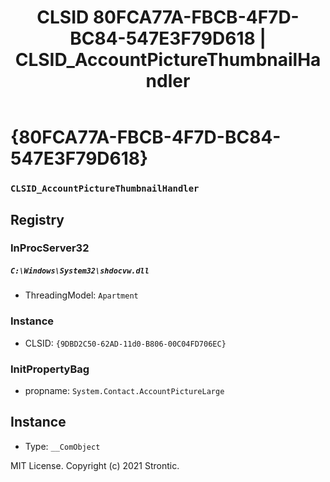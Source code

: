 ﻿---
title: "CLSID 80FCA77A-FBCB-4F7D-BC84-547E3F79D618 | CLSID_AccountPictureThumbnailHandler"
excerpt: What is COM-Object CLSID 80FCA77A-FBCB-4F7D-BC84-547E3F79D618?
---

# {80FCA77A-FBCB-4F7D-BC84-547E3F79D618}

### `CLSID_AccountPictureThumbnailHandler`

## Registry


### InProcServer32

##### `C:\Windows\System32\shdocvw.dll`
* ThreadingModel: `Apartment`

### Instance

* CLSID: `{9DBD2C50-62AD-11d0-B806-00C04FD706EC}`

### InitPropertyBag

* propname: `System.Contact.AccountPictureLarge`

## Instance

* Type: `__ComObject`

MIT License. Copyright (c) 2021 Strontic.


